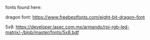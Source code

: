 fonts found here:

dragon font: https://www.freebestfonts.com/eight-bit-dragon-font

5x8: https://developer.lasec.com.mx/armando/rpi-rgb-led-matrix/-/blob/master/fonts/5x8.bdf
